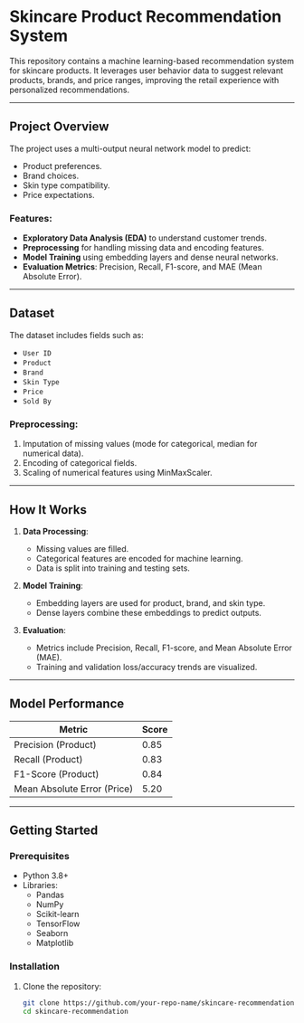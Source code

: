 # Skincare Product Recommendation System

This repository contains a machine learning-based recommendation system for skincare products. It leverages user behavior data to suggest relevant products, brands, and price ranges, improving the retail experience with personalized recommendations.

---

## Project Overview

The project uses a multi-output neural network model to predict:
- Product preferences.
- Brand choices.
- Skin type compatibility.
- Price expectations.

### Features:
- **Exploratory Data Analysis (EDA)** to understand customer trends.
- **Preprocessing** for handling missing data and encoding features.
- **Model Training** using embedding layers and dense neural networks.
- **Evaluation Metrics**: Precision, Recall, F1-score, and MAE (Mean Absolute Error).

---

## Dataset

The dataset includes fields such as:
- `User ID`
- `Product`
- `Brand`
- `Skin Type`
- `Price`
- `Sold By`

### Preprocessing:
1. Imputation of missing values (mode for categorical, median for numerical data).
2. Encoding of categorical fields.
3. Scaling of numerical features using MinMaxScaler.

---

## How It Works

1. **Data Processing**:
   - Missing values are filled.
   - Categorical features are encoded for machine learning.
   - Data is split into training and testing sets.

2. **Model Training**:
   - Embedding layers are used for product, brand, and skin type.
   - Dense layers combine these embeddings to predict outputs.

3. **Evaluation**:
   - Metrics include Precision, Recall, F1-score, and Mean Absolute Error (MAE).
   - Training and validation loss/accuracy trends are visualized.

---

## Model Performance

| Metric               | Score |
|----------------------|-------|
| Precision (Product)  | 0.85  |
| Recall (Product)     | 0.83  |
| F1-Score (Product)   | 0.84  |
| Mean Absolute Error (Price) | 5.20 |

---

## Getting Started

### Prerequisites
- Python 3.8+
- Libraries:
  - Pandas
  - NumPy
  - Scikit-learn
  - TensorFlow
  - Seaborn
  - Matplotlib

### Installation

1. Clone the repository:
   ```bash
   git clone https://github.com/your-repo-name/skincare-recommendation.git
   cd skincare-recommendation

